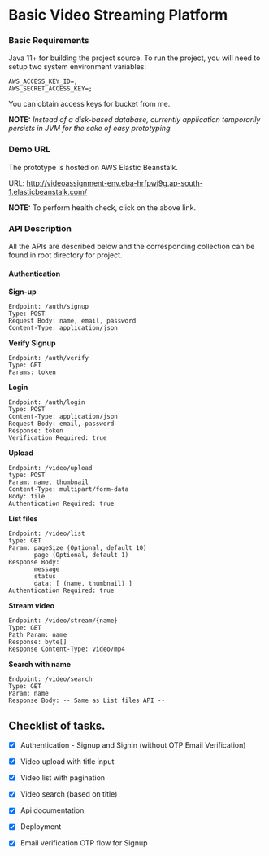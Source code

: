 # Basic Video Streaming Platform

### Basic Requirements
Java 11+ for building the project source.
To run the project, you will need to setup two system environment variables:
```
AWS_ACCESS_KEY_ID=;
AWS_SECRET_ACCESS_KEY=;
```
You can obtain access keys for bucket from me.

**NOTE:** *Instead of a disk-based database, currently application temporarily persists in JVM for the
sake of easy prototyping.*
                           
### Demo URL

The prototype is hosted on AWS Elastic Beanstalk.

URL: http://videoassignment-env.eba-hrfpwi9g.ap-south-1.elasticbeanstalk.com/

**NOTE:** To perform health check, click on the above link.

### API Description

All the APIs are described below and the corresponding collection can be found in root directory for project.

#### Authentication

**Sign-up**
```
Endpoint: /auth/signup
Type: POST
Request Body: name, email, password
Content-Type: application/json
```

**Verify Signup**
```
Endpoint: /auth/verify
Type: GET
Params: token
```

**Login**
```
Endpoint: /auth/login
Type: POST
Content-Type: application/json
Request Body: email, password
Response: token
Verification Required: true
```

**Upload**
```
Endpoint: /video/upload
type: POST
Param: name, thumbnail
Content-Type: multipart/form-data
Body: file
Authentication Required: true
```

**List files**
```
Endpoint: /video/list
type: GET
Param: pageSize (Optional, default 10)
       page (Optional, default 1)
Response Body:
       message
       status
       data: [ (name, thumbnail) ]
Authentication Required: true
```

**Stream video**
```
Endpoint: /video/stream/{name}
Type: GET
Path Param: name
Response: byte[]
Response Content-Type: video/mp4
```

**Search with name**
```
Endpoint: /video/search
Type: GET
Param: name
Response Body: -- Same as List files API --
```


## Checklist of tasks.
- [x] Authentication - Signup and Signin (without OTP Email Verification)
- [x] Video upload with title input
- [x] Video list with pagination
- [x] Video search (based on title)
- [x] Api documentation
- [x] Deployment
- [x] Email verification OTP flow for Signup 

